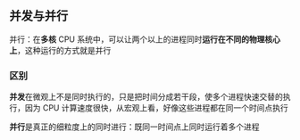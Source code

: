 ## 并发与并行

并行：在**多核** CPU 系统中，可以让两个以上的进程同时**运行在不同的物理核心上**，这种运行的方式就是并行

### 区别

**并发**在微观上不是同时执行的，只是把时间分成若干段，使多个进程快速交替的执行，因为 CPU 计算速度很快，从宏观上看，好像这些进程都在同一个时间点执行

**并行**是真正的细粒度上的同时进行：既同一时间点上同时运行着多个进程















